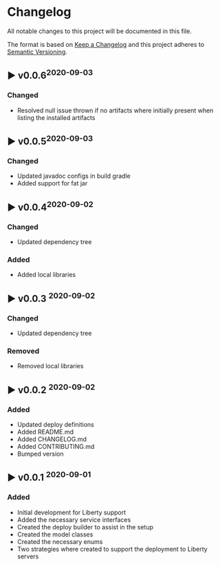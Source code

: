 # Changelog
All notable changes to this project will be documented in this file.

The format is based on [Keep a Changelog](http://keepachangelog.com/en/1.0.0/)
and this project adheres to [Semantic Versioning](http://semver.org/spec/v2.0.0.html).

## :arrow_forward: v0.0.6<sup>2020-09-03</sup>
### Changed
- Resolved null issue thrown if no artifacts where initially present when listing the installed artifacts

## :arrow_forward: v0.0.5<sup>2020-09-03</sup>
### Changed
- Updated javadoc configs in build gradle
- Added support for fat jar

## :arrow_forward: v0.0.4<sup>2020-09-02</sup>
### Changed
- Updated dependency tree
### Added
- Added local libraries

## :arrow_forward: v0.0.3 <sup>2020-09-02</sup>
### Changed
- Updated dependency tree
### Removed
- Removed local libraries

## :arrow_forward: v0.0.2 <sup>2020-09-02</sup>
### Added
- Updated deploy definitions
- Added README.md
- Added CHANGELOG.md
- Added CONTRIBUTING.md
- Bumped version

## :arrow_forward: v0.0.1 <sup>2020-09-01</sup>

### Added
- Initial development for Liberty support
- Added the necessary service interfaces
- Created the deploy builder to assist in the setup
- Created the model classes
- Created the necessary enums
- Two strategies where created to support the deployment to Liberty servers
